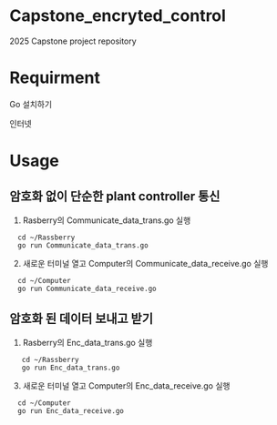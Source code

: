 Capstone_encryted_control
=============
2025 Capstone project repository

Requirment
=============
Go 설치하기

인터넷

Usage
=============

암호화 없이 단순한 plant controller 통신
-----------------------------------------
1. Rasberry의 Communicate_data_trans.go 실행
```
  cd ~/Rassberry
  go run Communicate_data_trans.go
```

2. 새로운 터미널 열고 Computer의 Communicate_data_receive.go 실행
```
  cd ~/Computer
  go run Communicate_data_receive.go
```


암호화 된 데이터 보내고 받기 
-----------------------------------------
1. Rasberry의 Enc_data_trans.go 실행
```
   cd ~/Rassberry
   go run Enc_data_trans.go
```

3. 새로운 터미널 열고 Computer의 Enc_data_receive.go 실행
```
  cd ~/Computer
  go run Enc_data_receive.go
```


